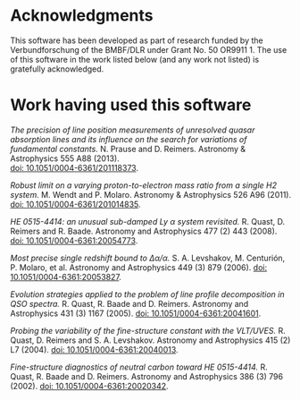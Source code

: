 # Acknowledgments

This software has been developed as part of research funded by the Verbundforschung of the BMBF/DLR under Grant No. 50 OR9911 1. The use of this software in the work listed below (and any work not listed) is gratefully acknowledged.

# Work having used this software

*The precision of line position measurements of unresolved quasar absorption lines and its influence on the search for variations of fundamental constants.*
N. Prause and D. Reimers.
Astronomy & Astrophysics 555 A88 (2013).  
[doi: 10.1051/0004-6361/201118373](http://dx.doi.org/10.1051/0004-6361/201118373).

*Robust limit on a varying proton-to-electron mass ratio from a single H2 system.*
M. Wendt and P. Molaro.
Astronomy & Astrophysics 526 A96 (2011).
[doi: 10.1051/0004-6361/201014835](http://dx.doi.org/10.1051/0004-6361/201014835).

*HE 0515-4414: an unusual sub-damped Ly α system revisited.*
R. Quast, D. Reimers and R. Baade.
Astronomy and Astrophysics 477 (2) 443 (2008).
[doi: 10.1051/0004-6361:20054773](http://dx.doi.org/10.1051/0004-6361:20054773).

*Most precise single redshift bound to Δα/α.*
S. A. Levshakov, M. Centurión, P. Molaro, et al.
Astronomy and Astrophysics 449 (3) 879 (2006).
[doi: 10.1051/0004-6361:20053827](http://dx.doi.org/10.1051/0004-6361:20053827).

*Evolution strategies applied to the problem of line profile decomposition in QSO spectra.*
R. Quast, R. Baade and D. Reimers.
Astronomy and Astrophysics 431 (3) 1167 (2005).
[doi: 10.1051/0004-6361:20041601](http://dx.doi.org/10.1051/0004-6361:20041601).

*Probing the variability of the fine-structure constant with the VLT/UVES.*
R. Quast, D. Reimers and S. A. Levshakov.
Astronomy and Astrophysics 415 (2) L7 (2004).
[doi: 10.1051/0004-6361:20040013](http://dx.doi.org/10.1051/0004-6361:20040013).

*Fine-structure diagnostics of neutral carbon toward HE 0515-4414.*
R. Quast, R. Baade and D. Reimers.
Astronomy and Astrophysics 386 (3) 796 (2002).
[doi: 10.1051/0004-6361:20020342](http://dx.doi.org/10.1051/0004-6361:20020342).
